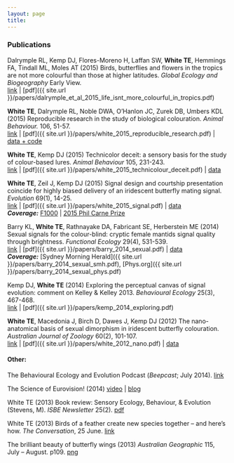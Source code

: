 ```yaml
---
layout: page
title: 
---
```


### Publications

Dalrymple RL, Kemp DJ, Flores-Moreno H, Laffan SW, **White TE**, Hemmings FA, Tindall ML, Moles AT (2015) Birds, butterflies and flowers in the tropics are not more colourful than those at higher latitudes. _Global Ecology and Biogeography_  Early View.  
[link](http://dx.doi.org/10.1111/geb.12368) | [pdf]({{ site.url }}/papers/dalrymple_et_al_2015_life_isnt_more_colourful_in_tropics.pdf)

**White TE**, Dalrymple RL, Noble DWA, O’Hanlon JC, Zurek DB, Umbers KDL (2015) Reproducible research in the study of biological colouration. _Animal Behaviour._ 106, 51-57.  
[link](http://dx.doi.org/10.1016/j.anbehav.2015.05.007) | [pdf]({{ site.url }}/papers/white_2015_reproducible_research.pdf) | [data + code](https://github.com/daniel1noble/colsci_rep)

**White TE**, Kemp DJ (2015) Technicolor deceit: a sensory basis for the study of colour-based lures. _Animal Behaviour_ 105, 231-243.  
[link](http://dx.doi.org/10.1016/j.anbehav.2015.04.025) | [pdf]({{ site.url }}/papers/white_2015_technicolour_deceit.pdf) | [data](http://dx.doi.org/10.6084/m9.figshare.1371150)

**White TE**, Zeil J, Kemp DJ (2015) Signal design and courtship presentation coincide for highly biased delivery of an iridescent butterfly mating signal. _Evolution_ 69(1), 14-25.  
[link](http://dx.doi.org/10.1111/evo.12551) | [pdf]({{ site.url }}/papers/white_2015_signal.pdf) | [data](http://dx.doi.org/10.5061/dryad.3hk2v)  
***Coverage:*** [F1000](http://dx.doi.org/10.3410/f.725363794.793504390%20) | [2015 Phil Carne Prize](http://tinyurl.com/owrs54p)

Barry KL, **White TE**, Rathnayake DA, Fabricant SE, Herberstein ME (2014) Sexual signals for the colour-blind: cryptic female mantids signal quality through brightness. _Functional Ecology_ 29(4), 531-539.  
[link](http://dx.doi.org/10.1111/1365-2435.12363) | [pdf]({{ site.url }}/papers/barry_2014_sexual.pdf) | [data](http://dx.doi.org/10.5061/dryad.3hk2v)  
***Coverage:*** [Sydney Morning Herald]({{ site.url }}/papers/barry_2014_sexual_smh.pdf), [Phys.org]({{ site.url }}/papers/barry_2014_sexual_phys.pdf)

Kemp DJ, **White TE** (2014) Exploring the perceptual canvas of signal evolution: comment on Kelley & Kelley 2013. _Behavioural Ecology_ 25(3), 467-468.  
[link](http://dx.doi.org/10.1093/beheco/aru012) | [pdf]({{ site.url }}/papers/kemp_2014_exploring.pdf)

**White TE**,  Macedonia J, Birch D, Dawes J, Kemp DJ (2012) The nano-anatomical basis of sexual dimorphism in iridescent butterfly colouration. _Australian Journal of Zoology_ 60(2), 101-107.  
[link](http://dx.doi.org/10.1071/ZO12045) | [pdf]({{ site.url }}/papers/white_2012_nano.pdf) | [data](http://figshare.com/articles/Data_from_White_et_al_2012_The_nano_anatomical_basis_of_sexual_dimorphism_in_iridescent_butterfly_colouration_/897985)

#### Other:

The Behavioural Ecology and Evolution Podcast (_Beepcast_; July 2014). [link](http://thebeepcast.blogspot.com/2014/08/beepcast-july-2014.html)

The Science of Eurovision! (2014) [video](http://www.sbs.com.au/news/article/2014/05/06/scientists-analyse-paradox-eurovision) | [blog](http://thescienceofeurovision.wordpress.com/)

White TE (2013) Book review: Sensory Ecology, Behaviour, & Evolution (Stevens, M). _ISBE Newsletter_ 25(2). [pdf](https://docs.google.com/uc?export=download&id=0BzLI1jZMpYylMGVZNGdoWms2WWs)

White TE (2013) Birds of a feather create new species together – and here’s how. _The Conversation_, 25 June. [link](http://bit.ly/17yxufr)

The brilliant beauty of butterfly wings (2013) _Australian Geographic_ 115, July – August. p109. [png](https://docs.google.com/uc?export=download&id=0BzLI1jZMpYylQW03UFM0NWk1dFE)

<script type='text/javascript' src='https://d1bxh8uas1mnw7.cloudfront.net/assets/embed.js'></script>